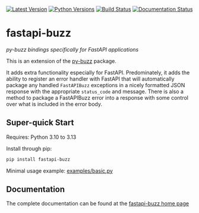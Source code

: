 [![Latest Version](https://img.shields.io/pypi/v/fastapi-buzz?label=pypi-version&logo=python&style=plastic)](https://pypi.org/project/fastapi-buzz/)
[![Python Versions](https://img.shields.io/python/required-version-toml?tomlFilePath=https%3A%2F%2Fraw.githubusercontent.com%2Fdusktreader%2Ffastapi-buzz%2Fmain%2Fpyproject.toml&style=plastic&logo=python&label=python-versions)](https://www.python.org/)
[![Build Status](https://github.com/dusktreader/fastapi-buzz/actions/workflows/main.yml/badge.svg)](https://github.com/dusktreader/fastapi-buzz/actions/workflows/main.yml)
[![Documentation Status](https://github.com/dusktreader/fastapi-buzz/actions/workflows/docs.yml/badge.svg)](https://dusktreader.github.io/fastapi-buzz/)

# fastapi-buzz

_py-buzz bindings specifically for FastAPI applications_

This is an extension of the [py-buzz](https://github.com/dusktreader/py-buzz) package.

It adds extra functionality especially for FastAPI. Predominately, it adds the ability to register an error handler with
FastAPI that will automatically package any handled `FastAPIBuzz` exceptions in a nicely formatted JSON response with
the appropriate `status_code` and message. There is also a method to package a FastAPIBuzz error into a response with
some control over what is included in the error body.

## Super-quick Start

Requires: Python 3.10 to 3.13

Install through pip:

```bash
pip install fastapi-buzz
```

Minimal usage example: [examples/basic.py](https://github.com/dusktreader/fastapi-buzz/tree/master/examples/basic.py)


## Documentation

The complete documentation can be found at the
[fastapi-buzz home page](https://dusktreader.github.io/fastapi-buzz)
